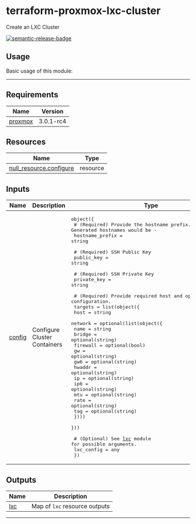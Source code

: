 # terraform-proxmox-lxc-cluster
Create an LXC Cluster

<!-- BEGIN_TF_DOCS -->
[![semantic-release-badge]][semantic-release]

## Usage

Basic usage of this module:

---
## Requirements

| Name | Version |
|------|---------|
| <a name="requirement_proxmox"></a> [proxmox](#requirement\_proxmox) | 3.0.1-rc4 |
## Resources

| Name | Type |
|------|------|
| [null_resource.configure](https://registry.terraform.io/providers/hashicorp/null/latest/docs/resources/resource) | resource |
## Inputs

| Name | Description | Type | Default | Required |
|------|-------------|------|---------|:--------:|
| <a name="input_config"></a> [config](#input\_config) | Configure Cluster Containers | <pre>object({<br/>    # (Required) Provide the hostname prefix. Generated hostnames would be <prefix>-<index><br/>    hostname_prefix = string<br/><br/>    # (Required) SSH Public Key<br/>    public_key = string<br/><br/>    # (Required) SSH Private Key<br/>    private_key = string<br/><br/>    # (Required) Provide required host and optional network configuration.<br/>    targets = list(object({<br/>      host = string<br/>      network = optional(list(object({<br/>        name     = string<br/>        bridge   = optional(string)<br/>        firewall = optional(bool)<br/>        gw       = optional(string)<br/>        gw6      = optional(string)<br/>        hwaddr   = optional(string)<br/>        ip       = optional(string)<br/>        ip6      = optional(string)<br/>        mtu      = optional(string)<br/>        rate     = optional(string)<br/>        tag      = optional(string)<br/>      })))<br/>    }))<br/><br/>    # (Optional) See [lxc](../lxc/README.md) module for possible arguments.<br/>    lxc_config = any<br/>  })</pre> | n/a | yes |
## Outputs

| Name | Description |
|------|-------------|
| <a name="output_lxc"></a> [lxc](#output\_lxc) | Map of `lxc` resource outputs |
---
[semantic-release-badge]: https://img.shields.io/badge/%20%20%F0%9F%93%A6%F0%9F%9A%80-semantic--release-e10079.svg
[conventional-commits]: https://www.conventionalcommits.org/
[semantic-release]: https://semantic-release.gitbook.io
[semantic-release-badge]: https://img.shields.io/badge/%20%20%F0%9F%93%A6%F0%9F%9A%80-semantic--release-e10079.svg
[vscode-conventional-commits]: https://marketplace.visualstudio.com/items?itemName=vivaxy.vscode-conventional-commits
<!-- END_TF_DOCS -->